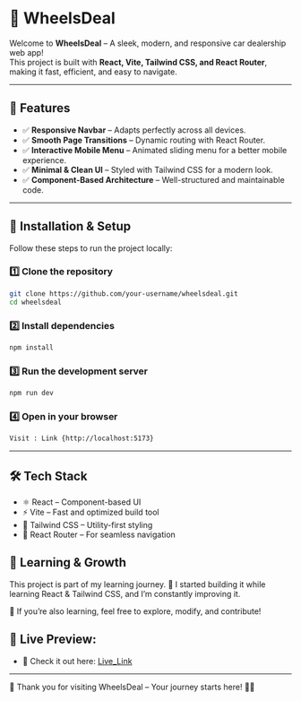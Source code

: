 # 🚗 WheelsDeal

Welcome to **WheelsDeal** – A sleek, modern, and responsive car dealership web app!  
This project is built with **React, Vite, Tailwind CSS, and React Router**, making it fast, efficient, and easy to navigate.

---

## 🎯 Features  

- ✅ **Responsive Navbar** – Adapts perfectly across all devices.  
- ✅ **Smooth Page Transitions** – Dynamic routing with React Router.  
- ✅ **Interactive Mobile Menu** – Animated sliding menu for a better mobile experience.  
- ✅ **Minimal & Clean UI** – Styled with Tailwind CSS for a modern look.  
- ✅ **Component-Based Architecture** – Well-structured and maintainable code.  

---

## 🚀 Installation & Setup  

Follow these steps to run the project locally:

### 1️⃣ Clone the repository  

```bash
git clone https://github.com/your-username/wheelsdeal.git
cd wheelsdeal
```

### 2️⃣ Install dependencies

```bash
npm install
```

### 3️⃣ Run the development server

```bash
npm run dev
```

### 4️⃣ Open in your browser

```bash
Visit : Link {http://localhost:5173}
```
---

## 🛠 Tech Stack

- 	⚛ React – Component-based UI  
- 	⚡ Vite – Fast and optimized build tool  
- 	🎨 Tailwind CSS – Utility-first styling  
- 	🚏 React Router – For seamless navigation


## 🌱 Learning & Growth

This project is part of my learning journey. 🚀
I started building it while learning React & Tailwind CSS, and I’m constantly improving it.  

🔹 If you’re also learning, feel free to explore, modify, and contribute!

## 🔗 Live Preview:

- 🚀 Check it out here: [Live_Link](https://car.bhusalshiva.com.np/)

---

🌟 Thank you for visiting WheelsDeal – Your journey starts here! 🚗💨
    